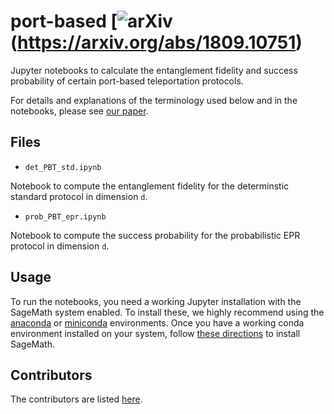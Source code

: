 # port-based [![arXiv](https://img.shields.io/badge/arXiv-1809.10751-blue.svg?style=flat)(https://arxiv.org/abs/1809.10751)

Jupyter notebooks to calculate the entanglement fidelity and success probability of certain port-based teleportation protocols.

For details and explanations of the terminology used below and in the notebooks, please see [our paper](https://arxiv.org/abs/1809.10751).

## Files

* `det_PBT_std.ipynb`

Notebook to compute the entanglement fidelity for the determinstic standard protocol in dimension `d`.

* `prob_PBT_epr.ipynb`

Notebook to compute the success probability for the probabilistic EPR protocol in dimension `d`.

## Usage

To run the notebooks, you need a working Jupyter installation with the SageMath system enabled. To install these, we highly recommend using the [anaconda](https://www.anaconda.com/) or [miniconda](https://docs.conda.io/en/latest/miniconda.html) environments. Once you have a working conda environment installed on your system, follow [these directions](https://doc.sagemath.org/html/en/installation/conda.html) to install SageMath.

## Contributors

The contributors are listed [here](CONTRIBUTORS).